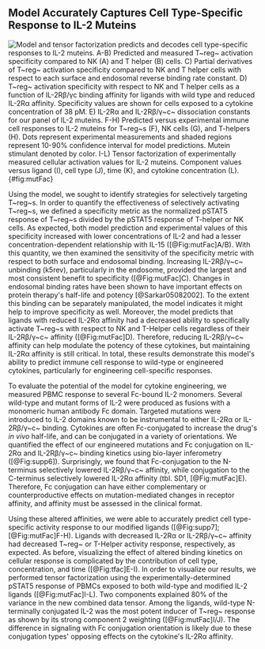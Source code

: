 ## Model Accurately Captures Cell Type-Specific Response to IL-2 Muteins

![**Model and tensor factorization predicts and decodes cell type-specific responses to IL-2 muteins.** A-B) Predicted and measured T~reg~ activation specificity compared to NK (A) and T helper (B) cells. C) Partial derivatives of T~reg~ activation specificity compared to NK and T helper cells with respect to each surface and endosomal reverse binding rate constant. D) T~reg~ activation specificity with respect to NK and T helper cells as a function of IL-2Rβ/γc binding affinity for ligands with wild type and reduced IL-2Rα affinity. Specificity values are shown for cells exposed to a cytokine concentration of 38 pM. E) IL-2Rα and IL-2Rβ/γ~c~ dissociation constants for our panel of IL-2 muteins. F-H) Predicted versus experimental immune cell responses to IL-2 muteins for T~reg~s (F), NK cells (G), and T-helpers (H). Dots represent experimental measurements and shaded regions represent 10-90% confidence interval for model predictions. Mutein stimulant denoted by color. I-L) Tensor factorization of experimentally measured cellular activation values for IL-2 muteins. Component values versus ligand (I), cell type (J), time (K), and cytokine concentration (L).](./Manuscript/Figures/figure6.svg){#fig:mutFac}

Using the model, we sought to identify strategies for selectively targeting T~reg~s. In order to quantify the effectiveness of selectively activating T~reg~s, we defined a specificity metric as the normalized pSTAT5 response of T~reg~s divided by the pSTAT5 response of T-helper or NK cells. As expected, both model prediction and experimental values of this specificity increased with lower concentrations of IL-2 and had a lesser concentration-dependent relationship with IL-15 ([@Fig:mutFac]A/B). With this quantity, we then examined the sensitivity of the specificity metric with respect to both surface and endosomal binding. Increasing IL-2Rβ/γ~c~ unbinding (k5rev), particularly in the endosome, provided the largest and most consistent benefit to specificity ([@Fig:mutFac]C). Changes in endosomal binding rates have been shown to have important effects on protein therapy's half-life and potency [@Sarkar05082002]. To the extent this binding can be separately manipulated, the model indicates it might help to improve specificity as well. Moreover, the model predicts that ligands with reduced IL-2Rα affinity had a decreased ability to specifically activate T~reg~s with respect to NK and T-Helper cells regardless of their IL-2Rβ/γ~c~ affinity ([@Fig:mutFac]D). Therefore, reducing IL-2Rβ/γ~c~ affinity can help modulate the potency of these cytokines, but maintaining IL-2Rα affinity is still critical. In total, these results demonstrate this model's ability to predict immune cell response to wild-type or engineered cytokines, particularly for engineering cell-specific responses.

To evaluate the potential of the model for cytokine engineering, we measured PBMC response to several Fc-bound IL-2 monomers. Several wild-type and mutant forms of IL-2 were produced as fusions with a monomeric human antibody Fc domain. Targeted mutations were introduced to IL-2 domains known to be instrumental to either IL-2Rα or IL-2Rβ/γ~c~ binding. Cytokines are often Fc-conjugated to increase the drug's *in vivo* half-life, and can be conjugated in a variety of orientations. We quantified the effect of our engineered mutations and Fc conjugation on IL-2Rα and IL-2Rβ/γ~c~ binding kinetics using bio-layer inferometry ([@Fig:supp6]). Surprisingly, we found that Fc-conjugation to the N-terminus selectively lowered IL-2Rβ/γ~c~ affinity, while conjugation to the C-terminus selectively lowered IL-2Rα affinity (tbl. SD1, [@Fig:mutFac]E). Therefore, Fc conjugation can have either complementary or counterproductive effects on mutation-mediated changes in receptor affinity, and affinity must be assessed in the clinical format.

Using these altered affinities, we were able to accurately predict cell type-specific activity response to our modified ligands ([@Fig:supp7]; [@Fig:mutFac]F-H). Ligands with decreased IL-2Rα or IL-2Rβ/γ~c~ affinity had decreased T~reg~ or T-Helper activity response, respectively, as expected. As before, visualizing the effect of altered binding kinetics on cellular response is complicated by the contribution of cell type, concentration, and time ([@Fig:tfac]E-I). In order to visualize our results, we performed tensor factorization using the experimentally-determined pSTAT5 response of PBMCs exposed to both wild-type and modified IL-2 ligands ([@Fig:mutFac]I-L). Two components explained 80% of the variance in the new combined data tensor. Among the ligands, wild-type N-terminally conjugated IL-2 was the most potent inducer of T~reg~ response as shown by its strong component 2 weighting ([@Fig:mutFac]I/J). The difference in signaling with Fc conjugation orientation is likely due to these conjugation types' opposing effects on the cytokine's IL-2Rα affinity.
